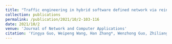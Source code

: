 ```yaml
---
title: "Traffic engineering in hybrid software defined network via reinforcement learning"
collection: publications
permalink: /publication/2021/10/2-103-116
date: 2021/10/2
venue: 'Journal of Network and Computer Applications'
citation: 'Yingya Guo, Weipeng Wang, Han Zhang*, Wenzhong Guo, Zhiliang Wang, Ying Tian, Xia Yin, Jianping Wu:Traffic engineering in hybrid software defined network via reinforcement learning[J]. Journal of Network and Computer Applications, 2021,189: 103-116?.'
---
```

